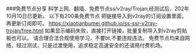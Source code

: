 ###免费节点分享
科学上网、翻墙、免费节点ss/v2ray/Trojan,经测试后，202年10月10日已更新。
以下有200条免费节点
把链接导入到v2ray的订阅设置里面，再更新订阅即可。
https://xiaotianbumei.github.io/ss-ssr-v2ray-trojan/free.html
如果显示编码失败，直接打开链接，批量复制导入到v2ray剪贴板也可以。
请合理合法合规使用学习，不要bt,不要违规违法。
免费节点均来自网络，经过测试，只是过渡使用，追求稳定高速安全的还请用付费机场。
